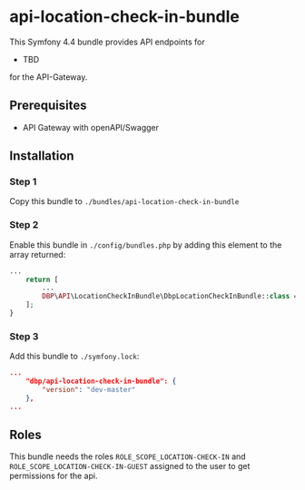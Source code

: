 # api-location-check-in-bundle

This Symfony 4.4 bundle provides API endpoints for

- TBD

for the API-Gateway.

## Prerequisites

- API Gateway with openAPI/Swagger

## Installation

### Step 1

Copy this bundle to `./bundles/api-location-check-in-bundle`

### Step 2

Enable this bundle in `./config/bundles.php` by adding this element to the array returned:

```php
...
    return [
        ...
        DBP\API\LocationCheckInBundle\DbpLocationCheckInBundle::class => ['all' => true],
    ];
}
```

### Step 3

Add this bundle to `./symfony.lock`:

```json
...
    "dbp/api-location-check-in-bundle": {
        "version": "dev-master"
    },
...
```

## Roles

This bundle needs the roles `ROLE_SCOPE_LOCATION-CHECK-IN` and `ROLE_SCOPE_LOCATION-CHECK-IN-GUEST` assigned to the user
to get permissions for the api.

